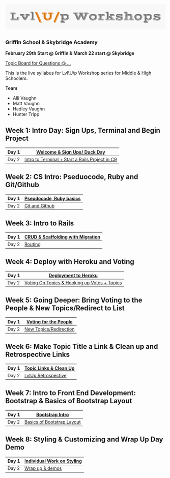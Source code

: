 ---
---

![logo](https://github.com/AlliVaughn/lvlup_curriculum/raw/master/images/logo.png)
=================================

### Griffin School & Skybridge Academy 
**February 29th Start @ Griffin & March 22 start @ Skybridge**

[Topic Board for Questions @ ...]()

This is the live syllabus for Lvl\U/p Workshop series for Middle & High Schoolers. 

**Team**
* Alli Vaughn 
* Matt Vaughn
* Hadley Vaughn 
* Hunter Tripp


## Week 1: Intro Day:  Sign Ups, Terminal and Begin Project
|Day 1          | [Welcome & Sign Ups/ Duck Day ](week_1.1.md)                   |
|---------------|----------------------------------------------------------------|
|Day 2          | [Intro to Terminal + Start a Rails Project in C9 ](week_1.2.md)|

## Week 2: CS Intro: Pseduocode, Ruby and Git/Github
|Day 1          | [Pseudocode, Ruby basics](week_2.1.md)                   |
|---------------|----------------------------------------------------------------|
|Day 2          | [Git and Github](week_2.2.md)                            |

## Week 3: Intro to Rails 
|Day 1          | [CRUD & Scaffolding with Migration](week_3.1.md)                   |
|---------------|----------------------------------------------------------------|
|Day 2          | [Routing](week_3.2.md)|

## Week 4:  Deploy with Heroku and Voting 
|Day 1          | [Deployment to Heroku](week_4.1.md)                   |
|---------------|----------------------------------------------------------------|
|Day 2          | [Voting On Topics & Hooking up Votes + Topics](week_4.2.md)|

## Week 5: Going Deeper: Bring Voting to the People & New Topics/Redirect to List
|Day 1          | [Voting for the People](week_5.1.md)                   |
|---------------|----------------------------------------------------------------|
|Day 2          | [New Topics/Redirection](week_5.2.md)|

## Week 6: Make Topic Title a Link & Clean up and Retrospective Links
|Day 1          | [Topic Links & Clean Up](week_6.1.md)                   |
|---------------|----------------------------------------------------------------|
|Day 2          | [LvlUp Retrospective](week_6.2.md)|

## Week 7: Intro to Front End Development: Bootstrap & Basics of Bootstrap Layout
|Day 1          | [Bootstrap Intro ](week_7.1.md)                   |
|---------------|----------------------------------------------------------------|
|Day 2          | [Basics of Bootstrap Layout](week_7.2.md)|

## Week 8: Styling & Customizing and Wrap Up Day Demo
|Day 1          | [Individual Work on Styling ](week_8.1.md)                   |
|---------------|----------------------------------------------------------------|
|Day 2          | [Wrap up & demos ](week_8.2.md)|

